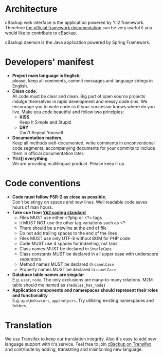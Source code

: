 # Architecture

cBackup web interface is the application powered by Yii2 framework. Therefore [the official framework documentation](http://www.yiiframework.com/doc-2.0/) can be very useful if you would like to contribute to cBackup.

cBackup daemon is the Java application powered by Spring Framework.

# Developers' manifest

* **Project main language is English**;<br>please, keep all comments, commit messages and language strings in English.
* **Clean code**;<br>All code must be clear and clean. Big part of open source projects  indulge themselves in rapid development and messy code sins. We encourage you to write code as if your successor knows where do you live. Make you code beautiful and follow two principles:   
    * **KISS**<br>Keep It Simple and Stupid
    * **DRY**<br>Don't Repeat Yourself
* **Documentation matters**;<br>Keep all methods well-documented, write comments in unconventional code segments, accompanying documents for your commits to include them in official documentation later.
* **Yii:t() everything**<br>We are providing multilingual product. Please keep it up.

# Code conventions

* **Code must follow PSR-2 as close as possible**;<br>Don't be stingy on spaces and new lines. Well readable code saves hours of man hours. 
* **Take cue from [Yii2 coding standard](https://github.com/yiisoft/yii2/blob/master/docs/internals/core-code-style.md)**
    * Files MUST use either <?php or <?= tags
    * it MUST NOT use the other tag variations such as <?
    * There should be a newline at the end of file
    * Do not add trailing spaces to the end of the lines
    * Files MUST use only UTF-8 without BOM for PHP code
    * Code MUST use 4 spaces for indenting, not tabs
    * Class names MUST be declared in `StudlyCaps`
    * Class constants MUST be declared in all upper case with underscore separators
    * Method names MUST be declared in `camelCase`
    * Property names MUST be declared in `camelCase`
* **Database table names are singular**<br>E.g. `user`, `node`. The only exclusions are  many-to-many relations. M2M table should me named as `shedules_has_nodes`
* **Application components and namespaces should represent their roles and functionality**<br>E.g. `app\behaviors`, `app\helpers`. Try utilizing existing namespaces and folders.

# Translation

We use Transifex to keep our translation integrity. Also it's easy to add new language support with it's service. Feel free to join [cBackup on Transifex](https://www.transifex.com/cbackup/web-core/dashboard/) and contribute by adding, translating and maintaining new language.